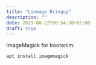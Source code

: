 ```yaml
---
title: "Lineage Bringup"
description: ""
date: 2019-08-22T00:54:38+02:00
draft: true
---
```


ImageMagick for bootanim:
```
apt install imagemagick
```
